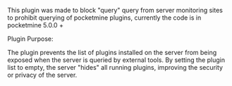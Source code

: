 This plugin was made to block "query" query from server monitoring sites to prohibit querying of pocketmine plugins, currently the code is in pocketmine 5.0.0 +

Plugin Purpose:

The plugin prevents the list of plugins installed on the server from being exposed when the server is queried by external tools. By setting the plugin list to empty, the server "hides" all running plugins, improving the security or privacy of the server.
